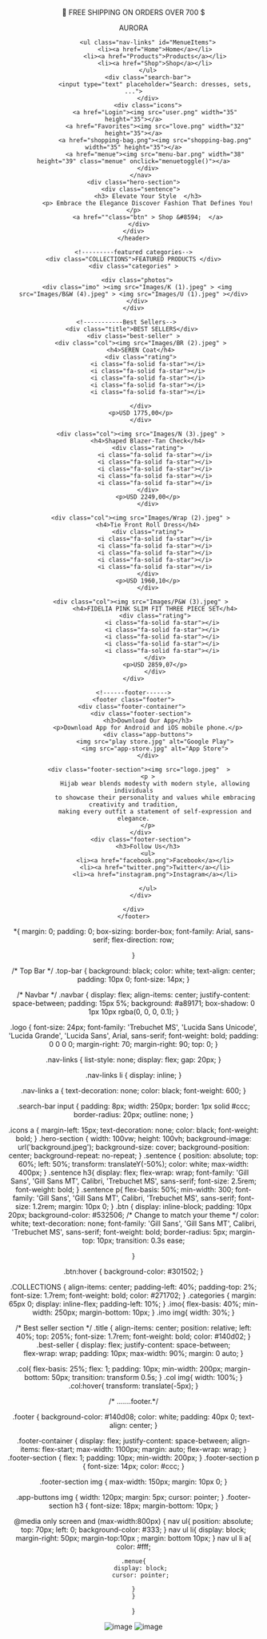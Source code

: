 <!DOCTYPE html>
<html lang="en">
<head>
    <meta charset="UTF-8">
    <meta name="viewport" content="width=device-width, initial-scale=1.0">
    <title>Online Fashion Store</title>
    <link rel="stylesheet"  href="style.css">
    <link rel="stylesheet" href="https://cdn.jsdelivr.net/npm/bootstrap-icons@1.11.3/font/bootstrap-icons.css">
    <link rel="stylesheet" href="https://cdn.jsdelivr.net/npm/@fortawesome/fontawesome-free@6.6.0/css/fontawesome.min.css">
</head>
<body>
    <header>
        <div class="top-bar">
            <p> 🎁 FREE SHIPPING ON ORDERS OVER 700 $</p>
        </div>
        <nav class="navbar">
            <div class="logo">AURORA</a> </div>
            
            <ul class="nav-links" id="MenueItems">
                <li><a href="Home">Home</a></li>
                <li><a href="Products">Products</a></li>
                <li><a href="Shop">Shop</a></li>
            </ul>
            <div class="search-bar">
                <input type="text" placeholder="Search: dresses, sets, ...">
            </div>
            <div class="icons">
                <a href="Login"><img src="user.png" width="35" height="35"></a>
                <a href="Favorites"><img src="love.png" width="32" height="35"></a>
                <a href="shopping-bag.png"><img src="shopping-bag.png" width="35" height="35"></a>
                <a href="menue"><img src="menu-bar.png" width="38" height="39" class="menue" onclick="menuetoggle()"></a>
            </div>
        </nav>
    <div class="hero-section">
        <div class="sentence">
            <h3> Elevate Your Style  </h3>
            <p> Embrace the Elegance Discover Fashion That Defines You! </p>
            <a href=""class="btn" > Shop &#8594;  </a>
        </div> 
    </div>
    </header>

    <!---------featured categories-->
    <div class="COLLECTIONS">FEATURED PRODUCTS </div>
    <div class="categories" >
    
      <div class="photos">
      <div class="imo" ><img src="Images/K (1).jpeg" > <img src="Images/B&W (4).jpeg" > <img src="Images/U (1).jpeg" ></div>
      </div>
    </div>

    <!-----------Best Sellers-->    
    <div class="title">BEST SELLERS</div> 
    <div class="best-seller" >
        <div class="col"><img src="Images/BR (2).jpeg" >
        <h4>SEREN Coat</h4>
        <div class="rating">
            <i class="fa-solid fa-star"></i>
            <i class="fa-solid fa-star"></i>
            <i class="fa-solid fa-star"></i>
            <i class="fa-solid fa-star"></i>
            <i class="fa-solid fa-star"></i>
            
        </div>
        <p>USD 1775,00</p>
        </div>

        <div class="col"><img src="Images/N (3).jpeg" >
            <h4>Shaped Blazer-Tan Check</h4>
            <div class="rating">
                <i class="fa-solid fa-star"></i>
                <i class="fa-solid fa-star"></i>
                <i class="fa-solid fa-star"></i>
                <i class="fa-solid fa-star"></i>
                <i class="fa-solid fa-star"></i>
            </div>
            <p>USD 2249,00</p>
            </div>
        
        <div class="col"><img src="Images/Wrap (2).jpeg" >
            <h4>Tie Front Roll Dress</h4>
            <div class="rating">
                <i class="fa-solid fa-star"></i>
                <i class="fa-solid fa-star"></i>
                <i class="fa-solid fa-star"></i>
                <i class="fa-solid fa-star"></i>
                <i class="fa-solid fa-star"></i>
            </div>
            <p>USD 1960,10</p>
            </div>

        <div class="col"><img src="Images/P&W (3).jpeg" >
                <h4>FIDELIA PINK SLIM FIT THREE PIECE SET</h4>
                <div class="rating">
                    <i class="fa-solid fa-star"></i>
                    <i class="fa-solid fa-star"></i>
                    <i class="fa-solid fa-star"></i>
                    <i class="fa-solid fa-star"></i>
                    <i class="fa-solid fa-star"></i>
                </div>
                <p>USD 2859,07</p>
                </div>
    </div>

    <!------footer------>
    <footer class="footer">
    <div class="footer-container"> 
        <div class="footer-section">
            <h3>Download Our App</h3>
            <p>Download App for Android and iOS mobile phone.</p>
            <div class="app-buttons">
                <img src="play store.jpg" alt="Google Play">
                <img src="app-store.jpg" alt="App Store">
            </div>

        <div class="footer-section"><img src="logo.jpeg"  > 
            <p >
                Hijab wear blends modesty with modern style, allowing individuals
                to showcase their personality and values while embracing creativity and tradition,
                making every outfit a statement of self-expression and elegance.
            </p>
        </div>
        <div class="footer-section">
            <h3>Follow Us</h3>
            <ul>
                <li><a href="facebook.png">Facebook</a></li>
                <li><a href="twitter.png">Twitter</a></li>
                <li><a href="instagram.png">Instagram</a></li>
             
            </ul>
        </div>
        
        </div>    
    </footer>





 <!------js for toggle------>   
    

    
    
</body>
</html>









*{
    margin: 0;
    padding: 0;
    box-sizing: border-box;
    font-family: Arial, sans-serif;
    flex-direction: row;

}

/* Top Bar */
.top-bar {
    background: black;
    color: white;
    text-align: center;
    padding: 10px 0;
    font-size: 14px;
}

/* Navbar */
.navbar {
    display: flex;
    align-items: center;
    justify-content: space-between;
    padding: 15px 5%;
    background: #a89171;
    box-shadow: 0 1px 10px rgba(0, 0, 0, 0.1);
}

.logo {
    font-size: 24px;
    font-family: 'Trebuchet MS', 'Lucida Sans Unicode', 'Lucida Grande', 'Lucida Sans', Arial, sans-serif;
    font-weight: bold;
    padding: 0 0 0 0;
    margin-right: 70;
    margin-right: 90;
    top: 0;
}

.nav-links {
    list-style: none;
    display: flex;
    gap: 20px;
}

.nav-links li {
    display: inline;
}

.nav-links a {
    text-decoration: none;
    color: black;
    font-weight: 600;
}

.search-bar input {
    padding: 8px;
    width: 250px;
    border: 1px solid #ccc;
    border-radius: 20px;
    outline: none;
}

.icons a {
    margin-left: 15px;
    text-decoration: none;
    color: black;
    font-weight: bold;
}
.hero-section {
    width: 100vw;
    height: 100vh;
    background-image: url('background.jpeg'); 
    background-size: cover;
    background-position: center;
    background-repeat: no-repeat;
}
.sentence {
    position: absolute;
    top: 60%;
    left: 50%;
    transform: translateY(-50%);
    color: white;
    max-width: 400px;
}
.sentence h3{
    display: flex;
    flex-wrap: wrap;
    font-family: 'Gill Sans', 'Gill Sans MT', Calibri, 'Trebuchet MS', sans-serif;
    font-size: 2.5rem;
    font-weight: bold;
}
.sentence p{
    flex-basis: 50%;
    min-width: 300;
    font-family: 'Gill Sans', 'Gill Sans MT', Calibri, 'Trebuchet MS', sans-serif;
    font-size: 1.2rem;
    margin: 10px 0;
}
.btn {
    display: inline-block;
    padding: 10px 20px;
    background-color: #532506; /* Change to match your theme */
    color: white;
    text-decoration: none;
    font-family: 'Gill Sans', 'Gill Sans MT', Calibri, 'Trebuchet MS', sans-serif;
    font-weight: bold;
    border-radius: 5px;
    margin-top: 10px;
    transition: 0.3s ease;
    
}

.btn:hover {
    background-color: #301502; 
}

.COLLECTIONS {
    align-items: center;
    padding-left: 40%;
    padding-top: 2%;
    font-size: 1.7rem;
    font-weight: bold;
    color: #271702;
}
.categories {
    margin: 65px 0;
    display: inline-flex;
    padding-left: 10%;
}
.imo{
    flex-basis: 40%;
    min-width: 250px;
    margin-bottom: 10px;
}
.imo img{
    width: 30%;
}


  /* Best seller section  */
.title {
    align-items: center;
    position: relative;
    left: 40%;
    top: 205%;
    font-size: 1.7rem;
    font-weight: bold;
    color: #140d02;
} 
.best-seller {
    display: flex; 
    justify-content: space-between;   
    flex-wrap: wrap; 
    padding: 10px;
    max-width: 90%;
    margin: 0 auto;
}



.col{
    flex-basis: 25%;
    flex: 1;
    padding: 10px;
    min-width: 200px;
    margin-bottom: 50px;
    transition: transform 0.5s;
}
.col img{
    width: 100%;
}
.col:hover{
    transform: translate(-5px);
}
 
/* .......footer.*/

.footer {
    background-color: #140d08;
    color: white;
    padding: 40px 0;
    text-align: center;
}

.footer-container {
    display: flex;
    justify-content: space-between;
    align-items: flex-start;
    max-width: 1100px;
    margin: auto;
    flex-wrap: wrap;
}
.footer-section {
    flex: 1;
    padding: 10px;
    min-width: 200px;
}
.footer-section p {
    font-size: 14px;
    color: #ccc;
}

.footer-section img {
    max-width: 150px;
    margin: 10px 0;
}

.app-buttons img {
    width: 120px;
    margin: 5px;
    cursor: pointer;
}
.footer-section h3 {
    font-size: 18px;
    margin-bottom: 10px;
}

@media only screen and (max-width:800px) {
    nav ul{
        position: absolute;
        top: 70px;
        left: 0;
        background-color: #333;
    }
    nav ul li{
        display: block;
        margin-right: 50px;
        margin-top:10px ;
        margin: bottom 10px; 
    }
    nav ul li a{
        color: #fff;

    .menue{
        display: block;
        cursor: pointer;

    }
    }
}

![image](https://github.com/user-attachments/assets/0a2ad455-ddba-44b7-ae02-d3ece1a338ed)
![image](https://github.com/user-attachments/assets/5ba0b536-e8f4-4a72-9f34-4b3e43d7a07a)


